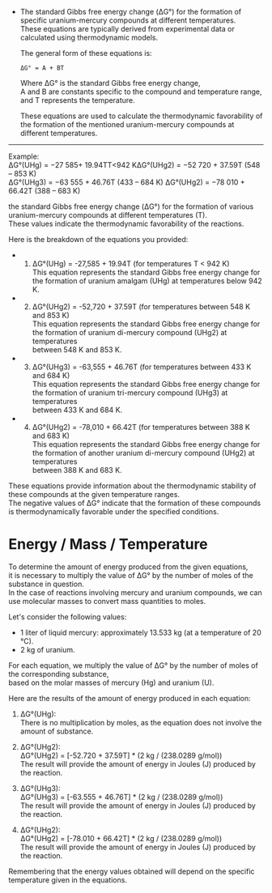  - The standard Gibbs free energy change (ΔG°) for the formation of specific uranium-mercury compounds at different temperatures.   
    These equations are typically derived from experimental data or calculated using thermodynamic models.   
   
    The general form of these equations is:

       ΔG° = A + BT

     Where ΔG° is the standard Gibbs free energy change,     
      A and B are constants specific to the compound and temperature range,   
       and T represents the temperature.   
    
     These equations are used to calculate the thermodynamic favorability of    
      the formation of the mentioned uranium-mercury compounds at different temperatures.   

---------------------------

Example:  
ΔG°(UHg) = −27 585+ 19.94TT<942 KΔG°(UHg2) = −52 720 + 37.59T (548 – 853 K)    
ΔG°(UHg3) = −63 555 + 46.76T (433 – 684 K) ΔG°(UHg2) = −78 010 + 66.42T (388 – 683 K)   
   
 the standard Gibbs free energy change (ΔG°) for the formation of various uranium-mercury compounds at different temperatures (T).    
  These values indicate the thermodynamic favorability of the reactions.   
   
   Here is the breakdown of the equations you provided:   
    
 - 1. ΔG°(UHg) = -27,585 + 19.94T (for temperatures T < 942 K)   
       This equation represents the standard Gibbs free energy change for the formation of uranium amalgam (UHg) at temperatures below 942 K.   

  - 2. ΔG°(UHg2) = -52,720 + 37.59T (for temperatures between 548 K and 853 K)    
        This equation represents the standard Gibbs free energy change for the formation of uranium di-mercury compound (UHg2) at temperatures     
         between 548 K and 853 K.  

  - 3. ΔG°(UHg3) = -63,555 + 46.76T (for temperatures between 433 K and 684 K)     
        This equation represents the standard Gibbs free energy change for the formation of uranium tri-mercury compound (UHg3) at temperatures  
         between 433 K and 684 K.  

  - 4. ΔG°(UHg2) = -78,010 + 66.42T (for temperatures between 388 K and 683 K)    
        This equation represents the standard Gibbs free energy change for the formation of another uranium di-mercury compound (UHg2) at temperatures    
         between 388 K and 683 K.    

These equations provide information about the thermodynamic stability of these compounds at the given temperature ranges.    
 The negative values of ΔG° indicate that the formation of these compounds is thermodynamically favorable under the specified conditions.   

# Energy / Mass / Temperature

To determine the amount of energy produced from the given equations,   
 it is necessary to multiply the value of ΔG° by the number of moles of the substance in question.   
  In the case of reactions involving mercury and uranium compounds, we can use molecular masses to convert mass quantities to moles.  
  
Let's consider the following values:  
  
- 1 liter of liquid mercury: approximately 13.533 kg (at a temperature of 20 °C).  
- 2 kg of uranium.  

For each equation, we multiply the value of ΔG° by the number of moles of the corresponding substance,   
 based on the molar masses of mercury (Hg) and uranium (U).  
  
Here are the results of the amount of energy produced in each equation:  
  
1. ΔG°(UHg):  
   There is no multiplication by moles, as the equation does not involve the amount of substance.  
  
2. ΔG°(UHg2):  
   ΔG°(UHg2) = [-52.720 + 37.59T] * (2 kg / (238.0289 g/mol))   
   The result will provide the amount of energy in Joules (J) produced by the reaction.   
   
3. ΔG°(UHg3):   
   ΔG°(UHg3) = [-63.555 + 46.76T] * (2 kg / (238.0289 g/mol))   
   The result will provide the amount of energy in Joules (J) produced by the reaction.   
   
4. ΔG°(UHg2):   
   ΔG°(UHg2) = [-78.010 + 66.42T] * (2 kg / (238.0289 g/mol))   
   The result will provide the amount of energy in Joules (J) produced by the reaction.   
   
Remembering that the energy values obtained will depend on the specific temperature given in the equations.   
